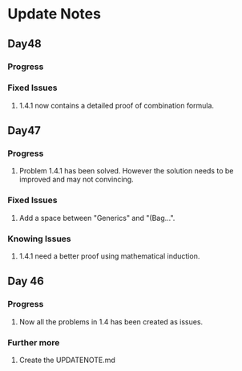 # Update Notes

## Day48

### Progress

### Fixed Issues

1. 1.4.1 now contains a detailed proof of combination formula.

## Day47

### Progress

1. Problem 1.4.1 has been solved. However the solution needs to be improved and may not convincing.

### Fixed Issues

1. Add a space between "Generics" and "(Bag...".

### Knowing Issues

1. 1.4.1 need a better proof using mathematical induction.

## Day 46

### Progress

1. Now all the problems in 1.4 has been created as issues.

### Further more

1. Create the UPDATENOTE.md